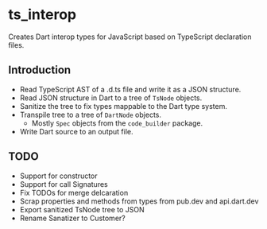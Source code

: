 # ts_interop
Creates Dart interop types for JavaScript based on TypeScript declaration files.

## Introduction

- Read TypeScript AST of a .d.ts file and write it as a JSON structure.
- Read JSON structure in Dart to a tree of `TsNode` objects.
- Sanitize the tree to fix types mappable to the Dart type system.
- Transpile tree to a tree of `DartNode` objects.
  - Mostly `Spec` objects from the `code_builder` package.
- Write Dart source to an output file.

## TODO

- Support for constructor
- Support for call Signatures
- Fix TODOs for merge delcaration
- Scrap properties and methods from types from pub.dev and api.dart.dev
- Export sanitized TsNode tree to JSON
- Rename Sanatizer to Customer?

